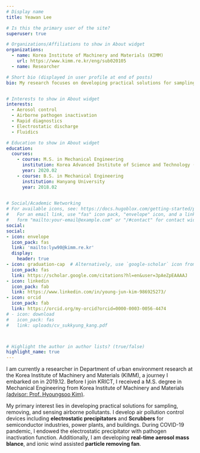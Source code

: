 ```yaml
---
# Display name
title: Yeawan Lee

# Is this the primary user of the site?
superuser: true

# Organizations/Affiliations to show in About widget
organizations:
  - name: Korea Institute of Machinery and Materials (KIMM)
    url: https://www.kimm.re.kr/eng/sub020105
  - name: Researcher

# Short bio (displayed in user profile at end of posts)
bio: My research focuses on developing practical solutions for sampling, removing, and sensing airborne pollutants.


# Interests to show in About widget
interests:
  - Aerosol control
  - Airborne pathogen inactivation
  - Rapid diagnostics
  - Electrostatic discharge
  - Fluidics 

# Education to show in About widget
education:
  courses:
    - course: M.S. in Mechanical Engineering
      institution: Korea Advanced Institute of Science and Technology (KAIST)
      year: 2020.02
    - course: B.S. in Mechanical Engineering
      institution: Hanyang University
      year: 2018.02
    

# Social/Academic Networking
# For available icons, see: https://docs.hugoblox.com/getting-started/page-builder/#icons
#   For an email link, use "fas" icon pack, "envelope" icon, and a link in the
#   form "mailto:your-email@example.com" or "/#contact" for contact widget.
social:
social:
- icon: envelope
  icon_pack: fas
  link: 'mailto:lyw90@kimm.re.kr'
  display:
    header: true
- icon: graduation-cap  # Alternatively, use `google-scholar` icon from `ai` icon pack
  icon_pack: fas
  link: https://scholar.google.com/citations?hl=en&user=3pAeZpEAAAAJ
- icon: linkedin
  icon_pack: fab
  link: https://www.linkedin.com/in/young-jun-kim-986925273/
- icon: orcid
  icon_pack: fab
  link: https://orcid.org/my-orcid?orcid=0000-0003-0056-4474
# - icon: download
#   icon_pack: fas
#   link: uploads/cv_sukkyung_kang.pdf



# Highlight the author in author lists? (true/false)
highlight_name: true
---
```

I am currently a researcher in Department of urban environment research at the Korea Institute of Machinery and Materials (KIMM), a journey I embarked on in 2019.12. Before I join KRICT, I received a M.S. degree in Mechanical Engineering from Korea Institute of Machinery and Materials [(advisor: Prof. Hyoungsoo Kim)](https://hyoungsookimm.wixsite.com/filkaist).

My primary interest lies in developing practical solutions for sampling, removing, and sensing airborne pollutants. I develop air pollution control devices including **electrostatic precipitators** and **Scrubbers** for semiconductor industries, power plants, and buildings. During COVID-19 pandemic, I endowed the electrostatic precipitator with pathogen inactivation function. Additionally, I am developing **real-time aerosol mass blance**, and ionic wind assisted **particle removing fan**.
